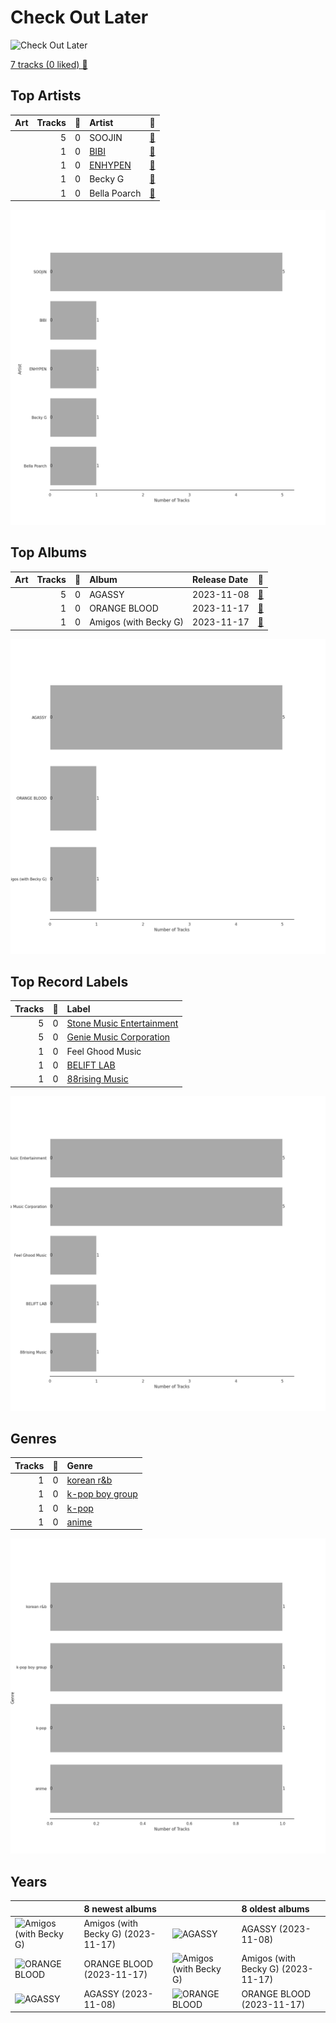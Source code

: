 # Check Out Later


<img src="https://i.scdn.co/image/ab67616d0000b2730c1f1054d3a170ee26430c79" alt="Check Out Later" width="100" />

[7 tracks (0 liked) 🔗](https://open.spotify.com/playlist/2FgMW8NMJOZgvHtvDOWBCe)

## Top Artists

| Art | Tracks | 💚 | Artist | 🔗 |
|:---|---:|---:|:---|:---|
| <img src="https://i.scdn.co/image/ab6761610000e5ebde20099448ac7948d726b972" alt="" width="50" /> | 5 | 0 | SOOJIN | [🔗](https://open.spotify.com/artist/0kB3Vlf3xDNZQz6NjAPJV8) |
| <img src="https://i.scdn.co/image/ab6761610000e5eb846662aa85d520b2442d3cd5" alt="" width="50" /> | 1 | 0 | [BIBI](../../artists/bibi/overview.md) | [🔗](https://open.spotify.com/artist/6UbmqUEgjLA6jAcXwbM1Z9) |
| <img src="https://i.scdn.co/image/ab6761610000e5eb6a48a236a01fa62db8c7a6f6" alt="" width="50" /> | 1 | 0 | [ENHYPEN](../../artists/enhypen/overview.md) | [🔗](https://open.spotify.com/artist/5t5FqBwTcgKTaWmfEbwQY9) |
| <img src="https://i.scdn.co/image/ab6761610000e5ebd132bf0d4a9203404cd66f79" alt="" width="50" /> | 1 | 0 | Becky G | [🔗](https://open.spotify.com/artist/4obzFoKoKRHIphyHzJ35G3) |
| <img src="https://i.scdn.co/image/ab6761610000e5eb82c3ba21822db2c7cb5e5ba7" alt="" width="50" /> | 1 | 0 | Bella Poarch | [🔗](https://open.spotify.com/artist/26cMerAxjx9GedFt0lMDjm) |

![Bar chart of top 5 artists](../../images/playlists/check_out_later/artists.png)



## Top Albums

| Art | Tracks | 💚 | Album | Release Date | 🔗 |
|:---|---:|---:|:---|:---|:---|
| <img src="https://i.scdn.co/image/ab67616d0000b2730c1f1054d3a170ee26430c79" alt="" width="50" /> | 5 | 0 | AGASSY | 2023-11-08 | [🔗](https://open.spotify.com/album/5FzkGrCoC8PIz1yz6oy8RK) |
| <img src="https://i.scdn.co/image/ab67616d0000b273d364c1f2a6fede40055b02d5" alt="" width="50" /> | 1 | 0 | ORANGE BLOOD | 2023-11-17 | [🔗](https://open.spotify.com/album/7dsAlxH9cMgyREm8OLdWWT) |
| <img src="https://i.scdn.co/image/ab67616d0000b27386aa667d96341fd6c41841e0" alt="" width="50" /> | 1 | 0 | Amigos (with Becky G) | 2023-11-17 | [🔗](https://open.spotify.com/album/3HtYZEKcsbFqEzKX8xntam) |

![Bar chart of top 3 albums](../../images/playlists/check_out_later/albums.png)

## Top Record Labels

| Tracks | 💚 | Label |
|---:|---:|:---|
| 5 | 0 | [Stone Music Entertainment](../../labels/stone_music_entertainment/overview.md) |
| 5 | 0 | [Genie Music Corporation](../../labels/genie_music_corporation/overview.md) |
| 1 | 0 | Feel Ghood Music |
| 1 | 0 | [BELIFT LAB](../../labels/belift_lab/overview.md) |
| 1 | 0 | [88rising Music](../../labels/88rising_music/overview.md) |

![Bar chart of top 5 record labels](../../images/playlists/check_out_later/labels.png)

## Genres

| Tracks | 💚 | Genre |
|---:|---:|:---|
| 1 | 0 | [korean r&b](../../genres/korean_r_b/overview.md) |
| 1 | 0 | [k-pop boy group](../../genres/k_pop_boy_group/overview.md) |
| 1 | 0 | [k-pop](../../genres/k_pop/overview.md) |
| 1 | 0 | [anime](../../genres/anime/overview.md) |

![Bar chart of top 4 genres](../../images/playlists/check_out_later/genres.png)

## Years





| ​ | 8 newest albums | ​​ | 8 oldest albums |
|:---|:---|:---|:---|
| <img src="https://i.scdn.co/image/ab67616d0000b27386aa667d96341fd6c41841e0" alt="Amigos (with Becky G)" width="50" /> | Amigos (with Becky G) (2023-11-17) | <img src="https://i.scdn.co/image/ab67616d0000b2730c1f1054d3a170ee26430c79" alt="AGASSY" width="50" /> | AGASSY (2023-11-08) |
| <img src="https://i.scdn.co/image/ab67616d0000b273d364c1f2a6fede40055b02d5" alt="ORANGE BLOOD" width="50" /> | ORANGE BLOOD (2023-11-17) | <img src="https://i.scdn.co/image/ab67616d0000b27386aa667d96341fd6c41841e0" alt="Amigos (with Becky G)" width="50" /> | Amigos (with Becky G) (2023-11-17) |
| <img src="https://i.scdn.co/image/ab67616d0000b2730c1f1054d3a170ee26430c79" alt="AGASSY" width="50" /> | AGASSY (2023-11-08) | <img src="https://i.scdn.co/image/ab67616d0000b273d364c1f2a6fede40055b02d5" alt="ORANGE BLOOD" width="50" /> | ORANGE BLOOD (2023-11-17) |